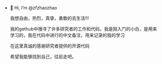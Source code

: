 - 👋 Hi, I’m @zfzhaozhao

  我想自由，热烈，真挚，勇敢的去生活!!!

  我的gethub中搜寻了许多研究者的工作和代码，我是刚入门的小白，是用来学习的，我在代码中进行的中文备注，用来记录的我的学习

  在这里真诚的感谢研究者提供的开源代码

  希望我能够找到自己，往前走吧。
